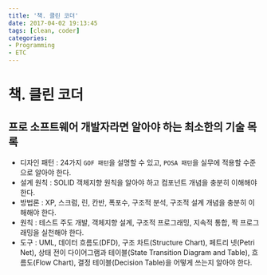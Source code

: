 ```yaml
---
title: '책. 클린 코더'
date: 2017-04-02 19:13:45
tags: [clean, coder]
categories:
- Programming
- ETC
---
```


# 책. 클린 코더

## 프로 소프트웨어 개발자라면 알아야 하는 최소한의 기술 목록

- 디자인 패턴 : 24가지 `GOF 패턴`을 설명할 수 있고, `POSA 패턴`을 실무에 적용할 수준으로 알아야 한다.
- 설계 원칙 : SOLID 객체지향 원칙을 알아야 하고 컴포넌트 개념을 충분히 이해해야 한다.
- 방법론 : XP, 스크럼, 린, 칸반, 폭포수, 구조적 분석, 구조적 설계 개념을 충분히 이해해야 한다.
- 원칙 : 테스트 주도 개발, 객체지향 설계, 구조적 프로그래밍, 지속적 통합, 짝 프로그래밍을 실천해야 한다.
- 도구 : UML, 데이터 흐름도(DFD), 구조 차트(Structure Chart), 페트리 넷(Petri Net), 상태 전이 다이어그램과 테이블(State Transition Diagram and Table), 흐름도(Flow Chart), 결정 테이블(Decision Table)을 어떻게 쓰는지 알아야 한다.
